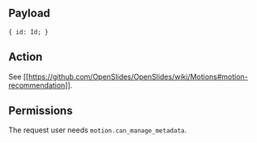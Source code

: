## Payload
```
{ id: Id; }
```

## Action
See [[https://github.com/OpenSlides/OpenSlides/wiki/Motions#motion-recommendation]].

## Permissions
The request user needs `motion.can_manage_metadata`.
